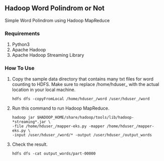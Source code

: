 ## Hadoop Word Polindrom or Not
Simple Word Polindrom using Hadoop MapReduce

### Requirements
1. Python3
2. Apache Hadoop
3. Apache Hadoop Streaming Library

### How To Use

1. Copy the sample data directory that contains many txt files for word counting to HDFS. Make sure to replace /home/hduser_ with the actual location in your local machine.

    ```
    hdfs dfs -copyFromLocal /home/hduser_/word /user/hduser_/word
    ```

2. Run this command to run Hadoop MapReduce.

    ```
    hadoop jar $HADOOP_HOME/share/hadoop/tools/lib/hadoop-*streaming*.jar \
    -file /home/hduser_/mapper-eks.py -mapper /home/hduser_/mapper-eks.py \
    -input /user/hduser_/word/* -output /user/hduser_/output_words
    ```

3. Check the result.

    ```
    hdfs dfs -cat output_words/part-00000
    ```
